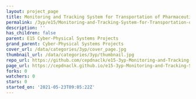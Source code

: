 ```yaml
---
layout: project_page
title: Monitoring and Tracking System for Transportation of Pharmaceuticals
permalink: /3yp/e15/Monitoring-and-Tracking-System-for-Transportation-of-Pharmaceuticals/
description: ''
has_children: false
parent: E15 Cyber-Physical Systems Projects
grand_parent: Cyber-Physical Systems Projects
cover_url: /data/categories/3yp/cover_page.jpg
thumbnail_url: /data/categories/3yp/thumbnail.jpg
repo_url: https://github.com/cepdnaclk/e15-3yp-Monitoring-and-Tracking-System-for-Transportation-of-Pharmaceuticals
page_url: https://cepdnaclk.github.io/e15-3yp-Monitoring-and-Tracking-System-for-Transportation-of-Pharmaceuticals
forks: 0
watchers: 0
stars: 0
started_on: '2021-05-23T09:05:22Z'
---
```


